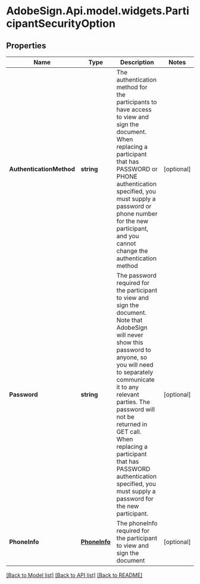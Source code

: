 # AdobeSign.Api.model.widgets.ParticipantSecurityOption
## Properties

Name | Type | Description | Notes
------------ | ------------- | ------------- | -------------
**AuthenticationMethod** | **string** | The authentication method for the participants to have access to view and sign the document. When replacing a participant that has PASSWORD or PHONE authentication specified, you must supply a password or phone number for the new participant, and you cannot change the authentication method | [optional] 
**Password** | **string** | The password required for the participant to view and sign the document. Note that AdobeSign will never show this password to anyone, so you will need to separately communicate it to any relevant parties. The password will not be returned in GET call. When replacing a participant that has PASSWORD authentication specified, you must supply a password for the new participant. | [optional] 
**PhoneInfo** | [**PhoneInfo**](PhoneInfo.md) | The phoneInfo required for the participant to view and sign the document | [optional] 

[[Back to Model list]](../README.md#documentation-for-models) [[Back to API list]](../README.md#documentation-for-api-endpoints) [[Back to README]](../README.md)

